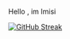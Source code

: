 Hello , im Imisi

[![GitHub Streak](https://github-readme-streak-stats.herokuapp.com?user=imisiB)](https://git.io/streak-stats)

